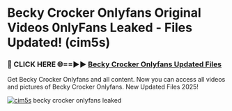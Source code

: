 # Becky Crocker Onlyfans Original Videos 0nlyFans Leaked - Files Updated! (cim5s)

<h3>🔴 CLICK HERE 🌐==►► <a href="https://tinyurl.com/brd5kh86" rel="nofollow">Becky Crocker Onlyfans Updated Files</a></h3>

Get Becky Crocker Onlyfans and all content. Now you can access all videos and pictures of Becky Crocker Onlyfans. New Updated Files 2025!

[![cim5s](https://i.imgur.com/K7sEzmb.gif)](https://tinyurl.com/brd5kh86)
becky crocker onlyfans leaked